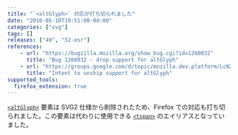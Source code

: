 ```yaml
---
title: "`<altGlyph>` 対応が打ち切られました"
date: "2016-05-10T19:51:00-04:00"
categories: ["svg"]
tags: []
releases: ["49", "52-esr"]
references:
    - url: "https://bugzilla.mozilla.org/show_bug.cgi?id=1260032"
      title: "Bug 1260032 - drop support for altGlyph"
    - url: "https://groups.google.com/d/topic/mozilla.dev.platform/LcN2jd9gGiM/discussion"
      title: "Intent to unship support for altGlyph"
supported_tools:
  firefox_extension: true
---
```

[`<altGlyph>`](https://developer.mozilla.org/docs/Web/SVG/Element/altGlyph) 要素は SVG2 仕様から削除されたため、Firefox での対応も打ち切られました。この要素は代わりに使用できる [`<tspan>`](https://developer.mozilla.org/docs/Web/SVG/Element/tspan) のエイリアスとなっていました。
